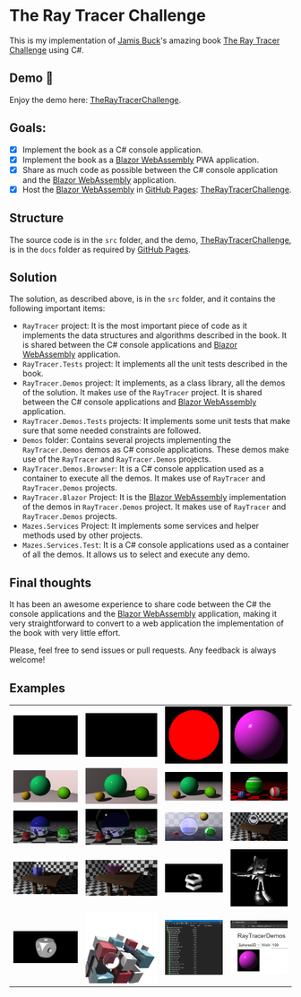 # The Ray Tracer Challenge
This is my implementation of [Jamis Buck](https://github.com/jamis)'s amazing book [The Ray Tracer Challenge](https://pragprog.com/titles/jbtracer) using C#.

## Demo :rocket:
Enjoy the demo here: [TheRayTracerChallenge](https://nekketsu.github.io/TheRayTracerChallenge).

## Goals:
- [x] Implement the book as a C# console application.
- [x] Implement the book as a [Blazor WebAssembly](https://blazor.net) PWA application.
- [x] Share as much code as possible between the C# console application and the [Blazor WebAssembly](https://blazor.net) application.
- [x] Host the [Blazor WebAssembly](https://blazor.net) in [GitHub Pages](https://pages.github.com): [TheRayTracerChallenge](https://nekketsu.github.io/TheRayTracerChallenge).

## Structure
The source code is in the `src` folder, and the demo, [TheRayTracerChallenge](https://nekketsu.github.io/TheRayTracerChallenge), is in the `docs` folder as required by [GitHub Pages](https://pages.github.com).

## Solution
The solution, as described above, is in the `src` folder, and it contains the following important items:
- `RayTracer` project: It is the most important piece of code as it implements the data structures and algorithms described in the book. It is shared between the C# console applications and [Blazor WebAssembly](https://blazor.net) application.
- `RayTracer.Tests` project: It implements all the unit tests described in the book.
- `RayTracer.Demos` project: It implements, as a class library, all the demos of the solution. It makes use of the `RayTracer` project. It is shared between the C# console applications and [Blazor WebAssembly](https://blazor.net) application.
- `RayTracer.Demos.Tests` projects: It implements some unit tests that make sure that some needed constraints are followed.
- `Demos` folder: Contains several projects implementing the `RayTracer.Demos` demos as C# console applications. These demos make use of the `RayTracer` and `RayTracer.Demos` projects.
- `RayTracer.Demos.Browser`: It is a C# console application used as a container to execute all the demos. It makes use of `RayTracer` and `RayTracer.Demos` projects.
- `RayTracer.Blazor` Project: It is the [Blazor WebAssembly](https://blazor.net) implementation of the demos in `RayTracer.Demos` project. It makes use of `RayTracer` and `RayTracer.Demos` projects.
- `Mazes.Services` Project: It implements some services and helper methods used by other projects.
- `Mazes.Services.Test`: It is a C# console applications used as a container of all the demos. It allows us to select and execute any demo.

## Final thoughts
It has been an awesome experience to share code between the C# the console applications and the [Blazor WebAssembly](https://blazor.net) application, making it very straightforward to convert to a web application the implementation of the book with very little effort.

Please, feel free to send issues or pull requests. Any feedback is always welcome!

## Examples
<table>
  <tr>
    <td><img src="images/01-Projectile.png" alt="01-Projectile"></td>
    <td><img src="images/02-Clock.png" alt="02-Clock"></td>
    <td><img src="images/03-Spheres.png" alt="03-Spheres"></td>
    <td><img src="images/04-Spheres3D.png" alt="04-Spheres3D"></td>
  </tr>
  <tr>
    <td><img src="images/05-Scenes.png" alt="05-Scenes"></td>
    <td><img src="images/06-Shadows.png" alt="06-Shadows"></td>
    <td><img src="images/07-Planes.png" alt="07-Planes"></td>
    <td><img src="images/08-Patterns.png" alt="08-Patterns"></td>
  </tr>
  <tr>
    <td><img src="images/09-Reflections.png" alt="09-Reflections"></td>
    <td><img src="images/10-Refractions.png" alt="10-Refractions"></td>
    <td><img src="images/11-Fresnel.png" alt="11-Fresnel"></td>
    <td><img src="images/12-Cubes.png" alt="12-Cubes"></td>
  </tr>
  <tr>
    <td><img src="images/13-Cylinders.png" alt="13-Cylinders"></td>
    <td><img src="images/14-Cones.png" alt="14-Cones"></td>
    <td><img src="images/15-Groups.png" alt="15-Groups"></td>
    <td><img src="images/16-Triangles.png" alt="16-Triangles"></td>
  </tr>
  <tr>
    <td><img src="images/17-CSG.png" alt="17-CSG"></td>
    <td><img src="images/18-Cover.png" alt="18-Cover"></td>
    <td><img src="images/TestResults.png" alt="TestResults"></td>
    <td><img src="images/Web.png" alt="Web"></td>
  </tr>
</table>
